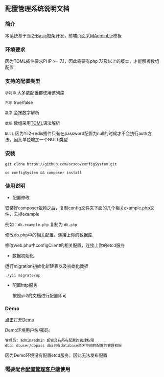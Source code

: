 ## 配置管理系统说明文档

### 简介
本系统基于[Yii2-Basic][]框架开发，前端页面采用[AdminLte][]模板

### 环境要求

因为TOML插件要求PHP >= 7.1，因此需要有php 7.1及以上的版本，才能解析数组配置

### 支持的配置类型
`字符串` 大多数配置都使用该列席

`布尔` true/false

`数字` 会按数字解析

`数组` 数组采用[TOML][]语法解析

`NULL` 因为Yii2-redis插件只有在password配置为null的时候才不会执行auth方法，因此单独增加一个NULL类型

### 安装

    git clone https://github.com/ocxco/configSystem.git
    
    cd configSystem && composer install 

### 使用说明

* 配置修改

安装好composer依赖之后，复制config文件夹下面的几个相关example.php文件，去掉example

例如：`db.example.php` 复制为 `db.php`

修改db.php中的相关配置，连接上你的数据库.

修改web.php中configClient的相关配置，连接上你的etcd服务

* 数据初始化

运行migration初始化新建表以及初始化数据

    ./yii migrate/up

* 配置http服务

    按照yii2的文档进行配置即可

### Demo
[点击打开Demo][Demo]

Demo环境用户名/密码:
```
管理员: admin/admin 超管具有所有配置的管理权限
dba: dbuser/dbpass dba只有database命名空间的配置的管理权限
```
因为Demo环境没有配置etcd服务，因此无法发布配置

### 需要配合[配置管理客户端][configClient]使用

[Yii2-Basic]: https://www.yiichina.com/doc/guide/2.0  "Yii 2.0 权威指南"
[AdminLte]: https://adminlte.io/
[TOML]: https://github.com/toml-lang/toml
[Demo]: http://config.591study.cn/
[configClient]: https://github.com/ocxco/configClient
